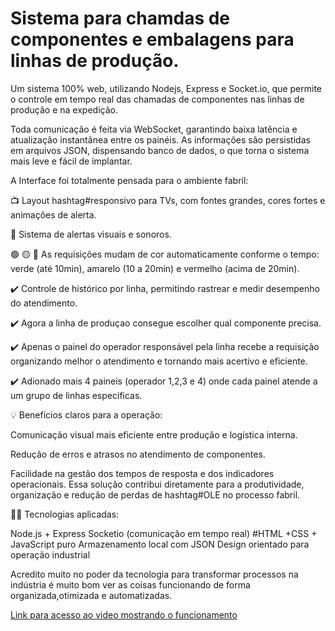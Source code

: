 <h1>Sistema para chamdas de componentes e embalagens para linhas de produção.</h1>

<p>Um sistema 100% web, utilizando Nodejs, Express e Socket.io, que permite o controle em tempo real das chamadas de componentes nas linhas de produção e na expedição.

Toda comunicação é feita via WebSocket, garantindo baixa latência e atualização instantânea entre os painéis. As informações são persistidas em arquivos JSON, dispensando banco de dados, o que torna o sistema mais leve e fácil de implantar.

 A Interface foi totalmente pensada para o ambiente fabril:

📺 Layout hashtag#responsivo para TVs, com fontes grandes, cores fortes e animações de alerta.

🔔 Sistema de alertas visuais e sonoros.

🟢 🟡 🔴 As requisições mudam de cor automaticamente conforme o tempo: verde (até 10min), amarelo (10 a 20min) e vermelho (acima de 20min).

✔️ Controle de histórico por linha, permitindo rastrear e medir desempenho do atendimento.

✔️ Agora a linha de produçao consegue escolher qual componente precisa.

✔️ Apenas o painel do operador responsável pela linha recebe a requisição organizando melhor o atendimento e tornando mais acertivo e eficiente.

✔️ Adionado mais 4 paineis (operador 1,2,3 e 4) onde cada painel atende a um grupo de linhas especificas.


💡 Benefícios claros para a operação:

Comunicação visual mais eficiente entre produção e logística interna.

Redução de erros e atrasos no atendimento de componentes.

Facilidade na gestão dos tempos de resposta e dos indicadores operacionais.
Essa solução contribui diretamente para a produtividade, organização e redução de perdas de hashtag#OLE no processo fabril.

👨‍💻 Tecnologias aplicadas:

Node.js + Express
Socketio (comunicação em tempo real)
#HTML +CSS + JavaScript puro
Armazenamento local com JSON
Design orientado para operação industrial

Acredito muito no poder da tecnologia para transformar processos na indústria é muito bom ver as coisas funcionando de forma organizada,otimizada e automatizadas.</p>

<a href="https://www.linkedin.com/posts/ricardo-moura-861a87b3_nodejs-websocket-responsivo-activity-7342220726642343936-zHX5?utm_source=share&utm_medium=member_desktop&rcm=ACoAABgvpAkBxO0vEYB_mpPk2Q7ZJB5vHuTgPzc" controls>Link para acesso ao video mostrando o funcionamento</a>
